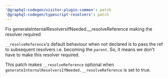 ```yaml
---
'@graphql-codegen/visitor-plugin-common': patch
'@graphql-codegen/typescript-resolvers': patch
---
```


Fix generateInternalResolversIfNeeded.\_\_resolveReference making the resolver required

`__resolveReference`'s default behaviour when not declared is to pass the ref to subsequent resolvers i.e. becoming the `parent`. So, it means we don't have to make this resolver required.

This patch makes `__resolveReference` optional when `generateInternalResolversIfNeeded.__resolveReference` is set to true.
